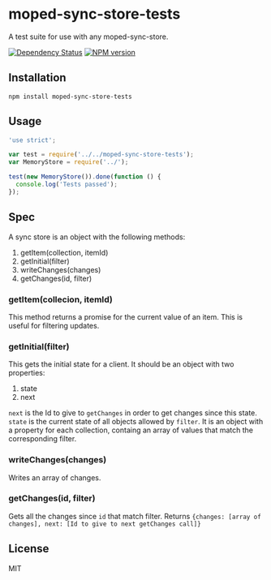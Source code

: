 # moped-sync-store-tests

A test suite for use with any moped-sync-store.

[![Dependency Status](https://img.shields.io/david/mopedjs/moped-sync-store-tests.svg)](https://david-dm.org/mopedjs/moped-sync-store-tests)
[![NPM version](https://img.shields.io/npm/v/moped-sync-store-tests.svg)](https://www.npmjs.org/package/moped-sync-store-tests)

## Installation

    npm install moped-sync-store-tests

## Usage

```js
'use strict';

var test = require('../../moped-sync-store-tests');
var MemoryStore = require('../');

test(new MemoryStore()).done(function () {
  console.log('Tests passed');
});
```

## Spec

A sync store is an object with the following methods:

 1. getItem(collection, itemId)
 2. getInitial(filter)
 3. writeChanges(changes)
 4. getChanges(id, filter)

### getItem(collecion, itemId)

This method returns a promise for the current value of an item.  This is useful for filtering updates.

### getInitial(filter)

This gets the initial state for a client.  It should be an object with two properties:

 1. state
 2. next

`next` is the Id to give to `getChanges` in order to get changes since this state.  `state` is the current state of all objects allowed by `filter`.  It is an object with a property for each collection, containg an array of values that match the corresponding filter.

### writeChanges(changes)

Writes an array of changes.

### getChanges(id, filter)

Gets all the changes since `id` that match filter.  Returns `{changes: [array of changes], next: [Id to give to next getChanges call]}`

## License

  MIT
